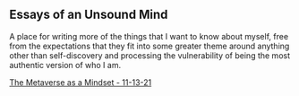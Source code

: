 ## Essays of an Unsound Mind

A place for writing more of the things that I want to know about myself, free from the expectations that they fit into some greater theme around anything other than self-discovery and processing the vulnerability of being the most authentic version of who I am.

[The Metaverse as a Mindset - 11-13-21](./docs/11-13-21.md)
